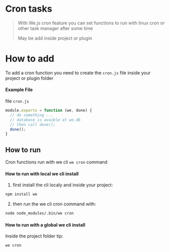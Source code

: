 # Cron tasks

> With We.js cron feature you can set functions to run with linux cron or other task manager after some time
> 
> May be add inside project or plugin

# How to add

To add a cron function you need to create the `cron.js` file inside your project or plugin folder

#### Example File

file `cron.js`
```js
module.exports = function (we, done) {
  // do something ...
  // database is avaible at we.db
  // then call done();
  done();
}
```

## How to run

Cron functions run with we cli `we cron` command

#### How to run with local we cli install

1. first install the cli localy and inside your project:

```sh
npm install we
```

2. then run the we cli cron command with:
```sh
node node_modules/.bin/we cron
```

#### How to run with a global we cli install

Inside the project folder tip:
```sh
we cron
```

